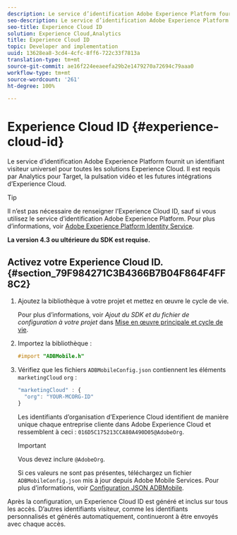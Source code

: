 ```yaml
---
description: Le service d’identification Adobe Experience Platform fournit un identifiant visiteur universel pour toutes les solutions Experience Cloud. Il est requis par Analytics pour Target, la pulsation vidéo et les futures intégrations d’Experience Cloud.
seo-description: Le service d’identification Adobe Experience Platform fournit un identifiant visiteur universel pour toutes les solutions Experience Cloud. Il est requis par Analytics pour Target, la pulsation vidéo et les futures intégrations d’Experience Cloud.
seo-title: Experience Cloud ID
solution: Experience Cloud,Analytics
title: Experience Cloud ID
topic: Developer and implementation
uuid: 13628ea8-3cd4-4cfc-8ff6-722c33f7813a
translation-type: tm+mt
source-git-commit: ae16f224eeaeefa29b2e1479270a72694c79aaa0
workflow-type: tm+mt
source-wordcount: '261'
ht-degree: 100%

---
```



# Experience Cloud ID {#experience-cloud-id}

Le service d’identification Adobe Experience Platform fournit un identifiant visiteur universel pour toutes les solutions Experience Cloud. Il est requis par Analytics pour Target, la pulsation vidéo et les futures intégrations d’Experience Cloud.

>[!TIP]
>
>Il n’est pas nécessaire de renseigner l’Experience Cloud ID, sauf si vous utilisez le service d’identification Adobe Experience Platform. Pour plus d’informations, voir [Adobe Experience Platform Identity Service](https://docs.adobe.com/content/help/fr-FR/id-service/using/home.html).

**La version 4.3 ou ultérieure du SDK est requise.**

## Activez votre Experience Cloud ID.{#section_79F984271C3B4366B7B04F864F4FF8C2}

1. Ajoutez la bibliothèque à votre projet et mettez en œuvre le cycle de vie.

   Pour plus d’informations, voir *Ajout du SDK et du fichier de configuration à votre projet* dans [Mise en œuvre principale et cycle de vie](/help/ios/getting-started/dev-qs.md).
1. Importez la bibliothèque :

   ```objective-c
   #import "ADBMobile.h"
   ```

1. Vérifiez que les fichiers `ADBMobileConfig.json` contiennent les éléments `marketingCloud` `org` :

   ```js
   "marketingCloud" : { 
     "org": "YOUR-MCORG-ID" 
   }
   ```

   Les identifiants d’organisation d’Experience Cloud identifient de manière unique chaque entreprise cliente dans Adobe Experience Cloud et ressemblent à ceci : `016D5C175213CCA80A490D05@AdobeOrg`.

   >[!IMPORTANT]
   >
   >Vous devez inclure `@AdobeOrg`.

   Si ces valeurs ne sont pas présentes, téléchargez un fichier `ADBMobileConfig.json` mis à jour depuis Adobe Mobile Services. Pour plus d’informations, voir [Configuration JSON ADBMobile](/help/ios/getting-started/requirements.md).

Après la configuration, un Experience Cloud ID est généré et inclus sur tous les accès. D’autres identifiants visiteur, comme les identifiants personnalisés et générés automatiquement, continueront à être envoyés avec chaque accès.

